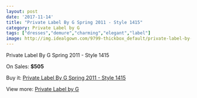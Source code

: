 ```yaml
---
layout: post
date: '2017-11-14'
title: "Private Label By G Spring 2011 - Style 1415"
category: Private Label by G
tags: ["dresses","demure","charming","elegant","label"]
image: http://img.idealgown.com/9799-thickbox_default/private-label-by-g-spring-2011-style-1415.jpg
---
```

Private Label By G Spring 2011 - Style 1415

On Sales: **$505**
<a href="https://www.idealgown.com/en/private-label-by-g/4047-private-label-by-g-spring-2011-style-1415.html"><amp-img layout="responsive" width="600" height="600" src="//img.idealgown.com/9799-thickbox_default/private-label-by-g-spring-2011-style-1415.jpg" alt="Private Label By G Spring 2011 - Style 1415 0" /></a>
<a href="https://www.idealgown.com/en/private-label-by-g/4047-private-label-by-g-spring-2011-style-1415.html"><amp-img layout="responsive" width="600" height="600" src="//img.idealgown.com/9802-thickbox_default/private-label-by-g-spring-2011-style-1415.jpg" alt="Private Label By G Spring 2011 - Style 1415 1" /></a>
<a href="https://www.idealgown.com/en/private-label-by-g/4047-private-label-by-g-spring-2011-style-1415.html"><amp-img layout="responsive" width="600" height="600" src="//img.idealgown.com/9801-thickbox_default/private-label-by-g-spring-2011-style-1415.jpg" alt="Private Label By G Spring 2011 - Style 1415 2" /></a>
<a href="https://www.idealgown.com/en/private-label-by-g/4047-private-label-by-g-spring-2011-style-1415.html"><amp-img layout="responsive" width="600" height="600" src="//img.idealgown.com/9800-thickbox_default/private-label-by-g-spring-2011-style-1415.jpg" alt="Private Label By G Spring 2011 - Style 1415 3" /></a>

Buy it: [Private Label By G Spring 2011 - Style 1415](https://www.idealgown.com/en/private-label-by-g/4047-private-label-by-g-spring-2011-style-1415.html "Private Label By G Spring 2011 - Style 1415")

View more: [Private Label by G](https://www.idealgown.com/en/46-private-label-by-g "Private Label by G")